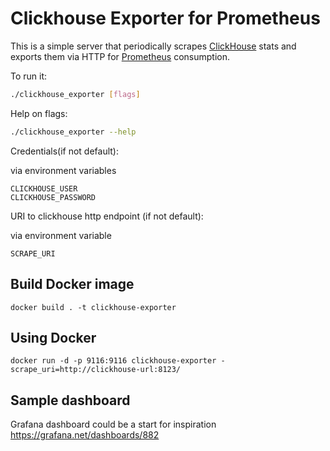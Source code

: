 # Clickhouse Exporter for Prometheus

This is a simple server that periodically scrapes [ClickHouse](https://clickhouse.tech/) stats and exports them via HTTP for [Prometheus](https://prometheus.io/)
consumption.

To run it:

```bash
./clickhouse_exporter [flags]
```

Help on flags:
```bash
./clickhouse_exporter --help
```

Credentials(if not default):

via environment variables
```
CLICKHOUSE_USER
CLICKHOUSE_PASSWORD
```
URI to clickhouse http endpoint (if not default):

via environment variable
```
SCRAPE_URI
```

## Build Docker image
```
docker build . -t clickhouse-exporter
```

## Using Docker

```
docker run -d -p 9116:9116 clickhouse-exporter -scrape_uri=http://clickhouse-url:8123/
```
## Sample dashboard
Grafana dashboard could be a start for inspiration https://grafana.net/dashboards/882
